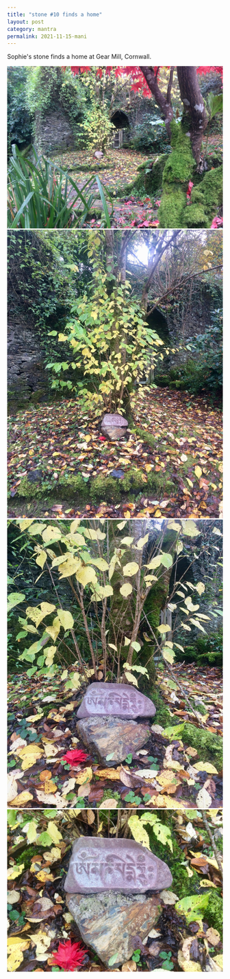 ```yaml
---
title: "stone #10 finds a home"
layout: post
category: mantra
permalink: 2021-11-15-mani
---
```


Sophie's stone finds a home at Gear Mill, Cornwall.  

![home 1](/assets/images/mani/mani10/stone10-destination1.jpg)  
![home 2](/assets/images/mani/mani10/stone10-destination2.jpg)  
![home 3](/assets/images/mani/mani10/stone10-destination3.jpg)  
![home 4](/assets/images/mani/mani10/stone10-destination4.jpg)  

